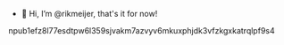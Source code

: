 - 👋 Hi, I’m @rikmeijer, that's it for now!


npub1efz8l77esdtpw6l359sjvakm7azvyv6mkuxphjdk3vfzkgxkatrqlpf9s4
